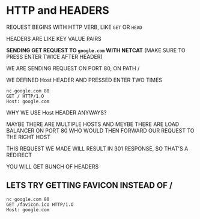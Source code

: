 # HTTP and HEADERS

REQUEST BEGINS WITH HTTP VERB, LIKE `GET` OR `HEAD`

HEADERS ARE LIKE KEY VALUE PAIRS

**SENDING GET REQUEST TO `google.com` WITH NETCAT** (MAKE SURE TO PRESS ENTER TWICE AFTER HEADER)

WE ARE SENDING REQUEST ON PORT 80, ON PATH /

WE DEFINED Host HEADER AND PRESSED ENTER TWO TIMES

```
nc google.com 80
GET / HTTP/1.O
Host: google.com
```
WHY WE USE Host HEADER ANYWAYS?

MAYBE THERE ARE MULTIPLE HOSTS AND MEYBE THERE ARE LOAD BALANCER ON PORT 80 WHO WOULD THEN FORWARD OUR REQUEST TO THE RIGHT HOST

THIS REQUEST WE MADE WILL RESULT IN 301 RESPONSE, SO THAT'S A REDIRECT

YOU WILL GET BUNCH OF HEADERS

## LETS TRY GETTING FAVICON INSTEAD OF /

```
nc google.com 80
GET /favicon.ico HTTP/1.O
Host: google.com
``` 

